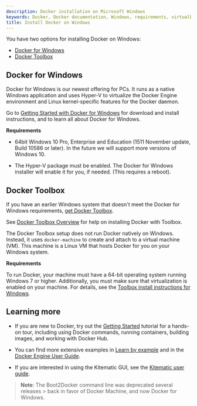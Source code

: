 ```yaml
---
description: Docker installation on Microsoft Windows
keywords: Docker, Docker documentation, Windows, requirements, virtualbox,  boot2docker
title: Install Docker on Windows
---
```


You have two options for installing Docker on Windows:

- [Docker for Windows](#docker-for-windows)
- [Docker Toolbox](#docker-toolbox)

## Docker for Windows

Docker for Windows is our newest offering for PCs. It runs as a native Windows application and uses Hyper-V to virtualize the Docker Engine environment and Linux kernel-specific features for the Docker daemon.

Go to [Getting Started with Docker for Windows](/docker-for-windows/) for download and install instructions, and to learn all about Docker for Windows.

**Requirements**

* 64bit Windows 10 Pro, Enterprise and Education (1511 November update, Build 10586 or later). In the future we will support more versions of Windows 10.

* The Hyper-V package must be enabled. The Docker for Windows installer will enable it for you, if needed. (This requires a reboot).

## Docker Toolbox

If you have an earlier Windows system that doesn't meet the Docker for Windows requirements, <a href="https://www.docker.com/products/docker-toolbox" target="_blank">get Docker Toolbox</a>.

See [Docker Toolbox Overview](/toolbox/overview.md) for help on installing Docker with Toolbox.

The Docker Toolbox setup does not run Docker natively on Windows. Instead, it uses `docker-machine` to create and attach to a virtual machine (VM). This machine is a Linux VM that hosts Docker for you on your Windows system.

**Requirements**

To run Docker, your machine must have a 64-bit operating system running Windows 7 or higher. Additionally, you must make sure that virtualization is enabled on your machine. For details, see the [Toolbox install instructions for Windows](/toolbox/toolbox_install_windows.md).

## Learning more

* If you are new to Docker, try out the [Getting Started](../getstarted/index.md) tutorial for a hands-on tour, including using Docker commands, running containers, building images, and working with Docker Hub.

* You can find more extensive examples in [Learn by example](../tutorials/index.md) and in the [Docker Engine User Guide](../userguide/index.md).

* If you are interested in using the Kitematic GUI, see the [Kitematic user guide](/kitematic/userguide/).

> **Note**: The Boot2Docker command line was deprecated several releases > back in favor of Docker Machine, and now Docker for Windows.
